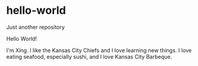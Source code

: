 # hello-world
Just another repository

Hello World!

I'm Xing. I like the Kansas City Chiefs and I love learning new things. I love eating seafood, especially sushi, and I love Kansas City Barbeque.
